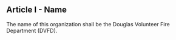 ## Article I - Name

The name of this organization shall be the Douglas Volunteer Fire Department (DVFD).